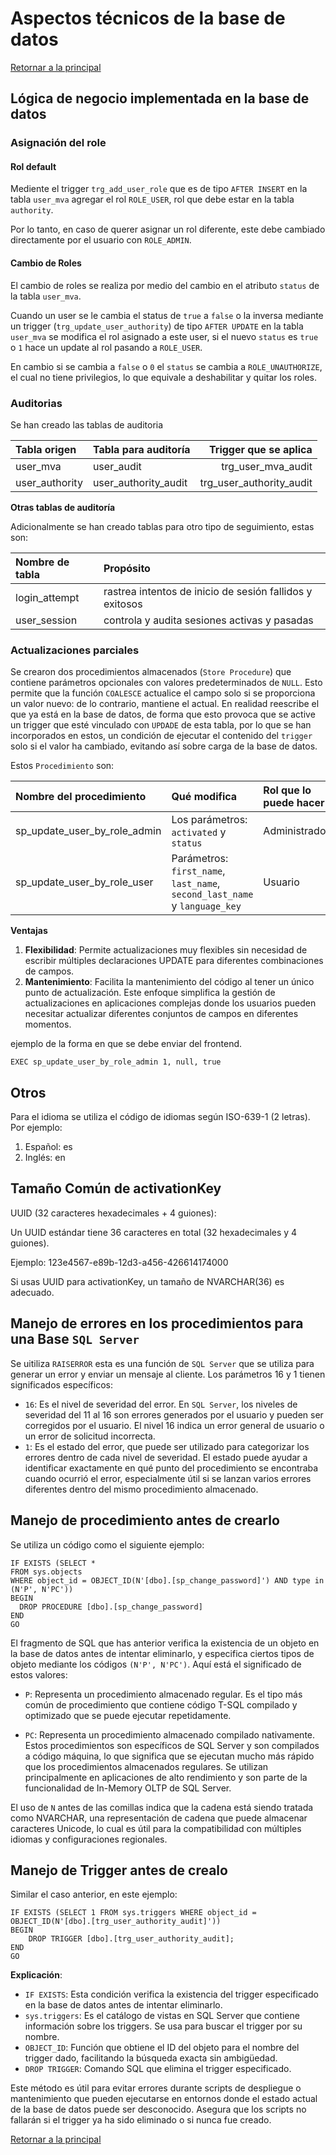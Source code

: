 # Aspectos técnicos de la base de datos

[Retornar a la principal](../../README.md)

## Lógica de negocio implementada en la base de datos

### Asignación del role

#### Rol default

Mediente el trigger `trg_add_user_role` que es de tipo `AFTER INSERT` en la tabla `user_mva` agregar el rol `ROLE_USER`, rol que debe estar en la tabla `authority`.

Por lo tanto, en caso de querer asignar un rol diferente, este debe cambiado directamente por el usuario con `ROLE_ADMIN`.

#### Cambio de Roles

El cambio de roles se realiza por medio del cambio en el atributo `status` de la tabla `user_mva`.

Cuando un user se le cambia el status de `true` a `false` o la inversa mediante un trigger (`trg_update_user_authority`) de tipo `AFTER UPDATE` en la tabla `user_mva` se modifica el rol asignado a este user, si el nuevo `status` es `true` o `1` hace un update al rol pasando a `ROLE_USER`.

En cambio si se cambia a `false` o `0` el `status` se cambia a `ROLE_UNAUTHORIZE`, el cual no tiene privilegios, lo que equivale a deshabilitar y quitar los roles.

### Auditorias

Se han creado las tablas de auditoria

| Tabla origen   | Tabla para auditoría |    Trigger que se aplica |
| :------------- | :------------------- | -----------------------: |
| user_mva       | user_audit           |       trg_user_mva_audit |
| user_authority | user_authority_audit | trg_user_authority_audit |

**Otras tablas de auditoría**

Adicionalmente se han creado tablas para otro tipo de seguimiento, estas son:

| Nombre de tabla | Propósito                                                |
| :-------------- | :------------------------------------------------------- |
| login_attempt   | rastrea intentos de inicio de sesión fallidos y exitosos |
| user_session    | controla y audita sesiones activas y pasadas             |

### Actualizaciones parciales

Se crearon dos procedimientos almacenados (`Store Procedure`) que contiene parámetros opcionales con valores predeterminados de `NULL`. Esto permite que la función `COALESCE` actualice el campo solo si se proporciona un valor nuevo: de lo contrario, mantiene el actual. En realidad reescribe el que ya está en la base de datos, de forma que esto provoca que se active un trigger que esté vinculado con `UPDADE` de esta tabla, por lo que se han incorporados en estos, un condición de ejecutar el contenido del `trigger` solo si el valor ha cambiado, evitando así sobre carga de la base de datos.

Estos `Procedimiento` son:

| Nombre del procedimiento     | Qué modifica                                                               | Rol que lo puede hacer |
| :--------------------------- | :------------------------------------------------------------------------- | :--------------------- |
| sp_update_user_by_role_admin | Los parámetros: `activated` y `status`                                     | Administrador          |
| sp_update_user_by_role_user  | Parámetros: `first_name`, `last_name`, `second_last_name` y `language_key` | Usuario                |

**Ventajas**

1. **Flexibilidad**: Permite actualizaciones muy flexibles sin necesidad de escribir múltiples declaraciones UPDATE para diferentes combinaciones de campos.
2. **Mantenimiento**: Facilita la mantenimiento del código al tener un único punto de actualización.
   Este enfoque simplifica la gestión de actualizaciones en aplicaciones complejas donde los usuarios pueden necesitar actualizar diferentes conjuntos de campos en diferentes momentos.

ejemplo de la forma en que se debe enviar del frontend.

```
EXEC sp_update_user_by_role_admin 1, null, true
```

## Otros

Para el idioma se utiliza el código de idiomas según ISO-639-1 (2 letras). Por ejemplo:

1. Español: es
2. Inglés: en

## Tamaño Común de activationKey

UUID (32 caracteres hexadecimales + 4 guiones):

Un UUID estándar tiene 36 caracteres en total (32 hexadecimales y 4 guiones).

Ejemplo: 123e4567-e89b-12d3-a456-426614174000

Si usas UUID para activationKey, un tamaño de NVARCHAR(36) es adecuado.

## Manejo de errores en los procedimientos para una Base `SQL Server`

Se uitiliza `RAISERROR` esta es una función de `SQL Server` que se utiliza para generar un error y enviar un mensaje al cliente. Los parámetros 16 y 1 tienen significados específicos:

- `16`: Es el nivel de severidad del error. En `SQL Server`, los niveles de severidad del 11 al 16 son errores generados por el usuario y pueden ser corregidos por el usuario. El nivel 16 indica un error general de usuario o un error de solicitud incorrecta.
- `1`: Es el estado del error, que puede ser utilizado para categorizar los errores dentro de cada nivel de severidad. El estado puede ayudar a identificar exactamente en qué punto del procedimiento se encontraba cuando ocurrió el error, especialmente útil si se lanzan varios errores diferentes dentro del mismo procedimiento almacenado.

## Manejo de procedimiento antes de crearlo

Se utiliza un código como el siguiente ejemplo:

```
IF EXISTS (SELECT *
FROM sys.objects
WHERE object_id = OBJECT_ID(N'[dbo].[sp_change_password]') AND type in (N'P', N'PC'))
BEGIN
  DROP PROCEDURE [dbo].[sp_change_password]
END
GO
```

El fragmento de SQL que has anterior verifica la existencia de un objeto en la base de datos antes de intentar eliminarlo, y especifica ciertos tipos de objeto mediante los códigos `(N'P', N'PC')`. Aquí está el significado de estos valores:

- `P`: Representa un procedimiento almacenado regular. Es el tipo más común de procedimiento que contiene código T-SQL compilado y optimizado que se puede ejecutar repetidamente.

- `PC`: Representa un procedimiento almacenado compilado nativamente. Estos procedimientos son específicos de SQL Server y son compilados a código máquina, lo que significa que se ejecutan mucho más rápido que los procedimientos almacenados regulares. Se utilizan principalmente en aplicaciones de alto rendimiento y son parte de la funcionalidad de In-Memory OLTP de SQL Server.

El uso de `N` antes de las comillas indica que la cadena está siendo tratada como NVARCHAR, una representación de cadena que puede almacenar caracteres Unicode, lo cual es útil para la compatibilidad con múltiples idiomas y configuraciones regionales.

## Manejo de Trigger antes de crealo

Similar el caso anterior, en este ejemplo:

```
IF EXISTS (SELECT 1 FROM sys.triggers WHERE object_id = OBJECT_ID(N'[dbo].[trg_user_authority_audit]'))
BEGIN
    DROP TRIGGER [dbo].[trg_user_authority_audit];
END
GO
```

**Explicación**:

- `IF EXISTS`: Esta condición verifica la existencia del trigger especificado en la base de datos antes de intentar eliminarlo.
- `sys.triggers`: Es el catálogo de vistas en SQL Server que contiene información sobre los triggers. Se usa para buscar el trigger por su nombre.
- `OBJECT_ID`: Función que obtiene el ID del objeto para el nombre del trigger dado, facilitando la búsqueda exacta sin ambigüedad.
- `DROP TRIGGER`: Comando SQL que elimina el trigger especificado.

Este método es útil para evitar errores durante scripts de despliegue o mantenimiento que pueden ejecutarse en entornos donde el estado actual de la base de datos puede ser desconocido. Asegura que los scripts no fallarán si el trigger ya ha sido eliminado o si nunca fue creado.

[Retornar a la principal](../../README.md)
